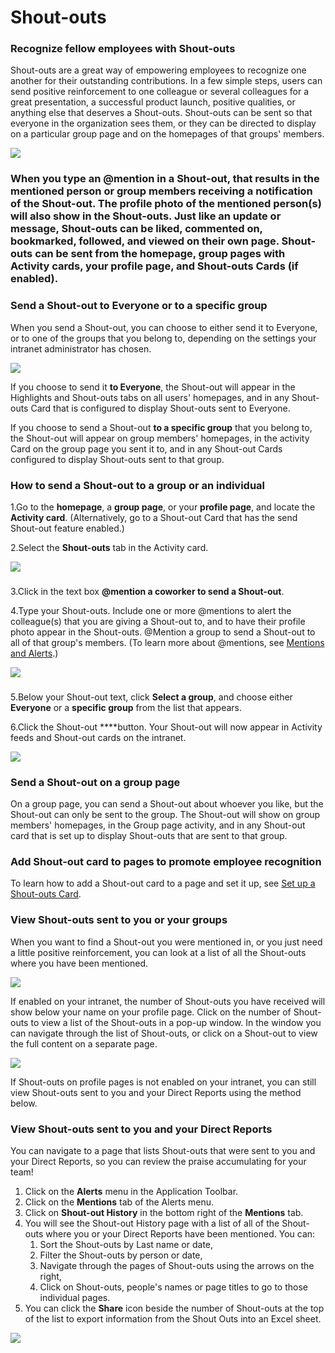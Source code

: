 # Shout-outs

### Recognize fellow employees with Shout-outs

Shout-outs are a great way of empowering employees to recognize one another for their outstanding contributions. In a few simple steps, users can send positive reinforcement to one colleague or several colleagues for a great presentation, a successful product launch, positive qualities, or anything else that deserves a Shout-outs. Shout-outs can be sent so that everyone in the organization sees them, or they can be directed to display on a particular group page and on the homepages of that groups' members.

![](../../.gitbook/assets/1%20%2854%29.jpg)

###  When you type an @mention in a Shout-out, that results in the mentioned person or group members receiving a notification of the Shout-out. The profile photo of the mentioned person\(s\) will also show in the Shout-outs. Just like an update or message, Shout-outs can be liked, commented on, bookmarked, followed, and viewed on their own page.  Shout-outs can be sent from the homepage, group pages with Activity cards, your profile page, and Shout-outs Cards \(if enabled\).

### Send a Shout-out to Everyone or to a specific group

When you send a Shout-out, you can choose to either send it to Everyone, or to one of the groups that you belong to, depending on the settings your intranet administrator has chosen.  


![](../../.gitbook/assets/2%20%2845%29.jpg)



If you choose to send it **to Everyone**, the Shout-out will appear in the Highlights and Shout-outs tabs on all users' homepages, and in any Shout-outs Card that is configured to display Shout-outs sent to Everyone.  
  
If you choose to send a Shout-out **to a specific group** that you belong to, the Shout-out will appear on group members' homepages, in the activity Card on the group page you sent it to, and in any Shout-out Cards configured to display Shout-outs sent to that group.

### How to send a Shout-out to a group or an individual

1.Go to the **homepage**, a **group page**, or your **profile page**, and locate the **Activity card**. \(Alternatively, go to a Shout-out Card that has the send Shout-out feature enabled.\)

2.Select the **Shout-outs** tab in the Activity card.

![](../../.gitbook/assets/3%20%288%29.jpg)

### 

3.Click in the text box **@mention a coworker to send a Shout-out**.

4.Type your Shout-outs. Include one or more @mentions to alert the colleague\(s\) that you are giving a Shout-out to, and to have their profile photo appear in the Shout-outs. @Mention a group to send a Shout-out to all of that group's members. \(To learn more about @mentions, see [Mentions and Alerts](following-and-alerts/mentions-and-alerts.md).\)  


![](../../.gitbook/assets/4%20%2826%29.jpg)

### 

5.Below your Shout-out text, click **Select a group**, and choose either **Everyone** or a **specific group** from the list that appears.

6.Click the Shout-out ****button. Your Shout-out will now appear in Activity feeds and Shout-out cards on the intranet.

![](../../.gitbook/assets/5%20%2820%29.jpg)

### Send a Shout-out on a group page

On a group page, you can send a Shout-out about whoever you like, but the Shout-out can only be sent to the group. The Shout-out will show on group members' homepages, in the Group page activity, and in any Shout-out card that is set up to display Shout-outs that are sent to that group.

### Add Shout-out card to pages to promote employee recognition

To learn how to add a Shout-out card to a page and set it up, see [Set up a Shout-outs Card](../add-pages-and-sections/set-up-cards/shout-outs-card.md).

### View Shout-outs sent to you or your groups

When you want to find a Shout-out you were mentioned in, or you just need a little positive reinforcement, you can look at a list of all the Shout-outs where you have been mentioned.

![](../../.gitbook/assets/7%20%286%29.png)

If enabled on your intranet, the number of Shout-outs you have received will show below your name on your profile page. Click on the number of Shout-outs to view a list of the Shout-outs in a pop-up window. In the window you can navigate through the list of Shout-outs, or click on a Shout-out to view the full content on a separate page.

![](../../.gitbook/assets/8%20%2814%29.png)



If Shout-outs on profile pages is not enabled on your intranet, you can still view Shout-outs sent to you and your Direct Reports using the method below.

### View Shout-outs sent to you and your Direct Reports

You can navigate to a page that lists Shout-outs that were sent to you and your Direct Reports, so you can review the praise accumulating for your team!

1. Click on the **Alerts** menu in the Application Toolbar.
2. Click on the **Mentions** tab of the Alerts menu.
3. Click on **Shout-out History** in the bottom right of the **Mentions** tab.
4. You will see the Shout-out History page with a list of all of the Shout-outs where you or your Direct Reports have been mentioned. You can:
   1. Sort the Shout-outs by Last name or date,
   2. Filter the Shout-outs by person or date,
   3. Navigate through the pages of Shout-outs using the arrows on the right,
   4. Click on Shout-outs, people's names or page titles to go to those individual pages.
5. You can click the **Share** icon beside the number of Shout-outs at the top of the list to export information from the Shout Outs into an Excel sheet.

![](../../.gitbook/assets/9%20%285%29.jpg)

